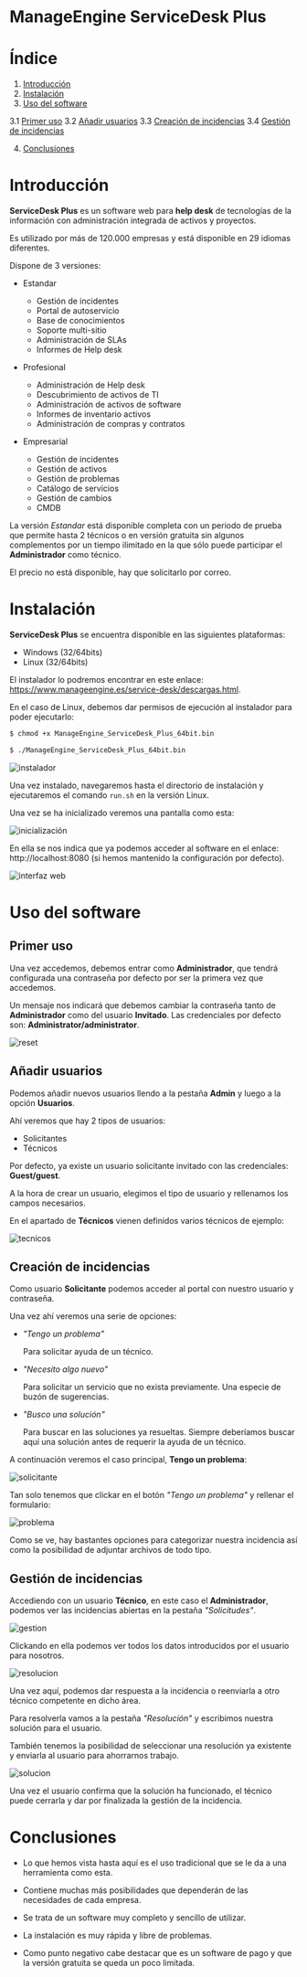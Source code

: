 # ManageEngine ServiceDesk Plus


# Índice

1. [Introducción](#introducción)
2. [Instalación](#instalación)
3. [Uso del software](#uso-del-software)

  3.1 [Primer uso](#primer-uso)
  3.2 [Añadir usuarios](#añadir-usuarios)
  3.3 [Creación de incidencias](#creación-de-incidencias)
  3.4 [Gestión de incidencias](#gestión-de-incidencias)
  
4. [Conclusiones](#conclusiones)


# Introducción

**ServiceDesk Plus** es un software web para **help desk** de tecnologías de la
información con administración integrada de activos y proyectos.

Es utilizado por más de 120.000 empresas y está disponible en 29 idiomas diferentes.

Dispone de 3 versiones:

* Estandar
	- Gestión de incidentes
	- Portal de autoservicio
	- Base de conocimientos
	- Soporte multi-sitio
	- Administración de SLAs
	- Informes de Help desk
	
* Profesional
	- Administración de Help desk
	- Descubrimiento de activos de TI
	- Administración de activos de software
	- Informes de inventario activos
	- Administración de compras y contratos

* Empresarial
	- Gestión de incidentes
	- Gestión de activos
	- Gestión de problemas
	- Catálogo de servicios
	- Gestión de cambios
	- CMDB

La versión *Estandar* está disponible completa con un periodo de prueba que permite
hasta 2 técnicos o en versión gratuita sin algunos complementos por un tiempo
ilimitado en la que sólo puede participar el **Administrador** como técnico.

El precio no está disponible, hay que solicitarlo por correo.



# Instalación

**ServiceDesk Plus** se encuentra disponible en las siguientes plataformas:

* Windows (32/64bits)
* Linux (32/64bits)

El instalador lo podremos encontrar en este enlace: https://www.manageengine.es/service-desk/descargas.html.

En el caso de Linux, debemos dar permisos de ejecución al instalador para poder ejecutarlo:

```bash
$ chmod +x ManageEngine_ServiceDesk_Plus_64bit.bin

$ ./ManageEngine_ServiceDesk_Plus_64bit.bin
```

![instalador](images/install.png)

Una vez instalado, navegaremos hasta el directorio de instalación y ejecutaremos el comando
`run.sh` en la versión Linux.

Una vez se ha inicializado veremos una pantalla como esta:

![inicialización](images/exec.png)

En ella se nos indica que ya podemos acceder al software en el enlace: http://localhost:8080 (si
hemos mantenido la configuración por defecto).

![interfaz web](images/web.png)



# Uso del software

## Primer uso

Una vez accedemos, debemos entrar como **Administrador**, que tendrá configurada una contraseña
por defecto por ser la primera vez que accedemos.

Un mensaje nos indicará que debemos cambiar la contraseña tanto de **Administrador** como del
usuario **Invitado**. Las credenciales por defecto son: **Administrator/administrator**.

![reset](images/reset.png)


## Añadir usuarios

Podemos añadir nuevos usuarios llendo a la pestaña **Admin** y luego a la opción **Usuarios**.

Ahí veremos que hay 2 tipos de usuarios:

* Solicitantes
* Técnicos

Por defecto, ya existe un usuario solicitante invitado con las credenciales: **Guest/guest**.

A la hora de crear un usuario, elegimos el tipo de usuario y rellenamos los campos necesarios.

En el apartado de **Técnicos** vienen definidos varios técnicos de ejemplo:

![tecnicos](images/tech.png)


## Creación de incidencias

Como usuario **Solicitante** podemos acceder al portal con nuestro usuario y contraseña.

Una vez ahí veremos una serie de opciones:

* *"Tengo un problema"*
	
	Para solicitar ayuda de un técnico.

* *"Necesito algo nuevo"*
	
	Para solicitar un servicio que no exista previamente. Una especie de buzón de sugerencias.

* *"Busco una solución"*
	
	Para buscar en las soluciones ya resueltas. Siempre deberíamos buscar aquí una solución
	antes de requerir la ayuda de un técnico.

A continuación veremos el caso principal, **Tengo un problema**:

![solicitante](images/solicitante.png)

Tan solo tenemos que clickar en el botón *"Tengo un problema"* y rellenar el formulario:

![problema](images/problema.png)

Como se ve, hay bastantes opciones para categorizar nuestra incidencia así como la posibilidad
de adjuntar archivos de todo tipo.


## Gestión de incidencias

Accediendo con un usuario **Técnico**, en este caso el **Administrador**, podemos ver las incidencias
abiertas en la pestaña *"Solicitudes"*.

![gestion](images/gestion.png)

Clickando en ella podemos ver todos los datos introducidos por el usuario para nosotros.

![resolucion](images/resolucion.png)

Una vez aquí, podemos dar respuesta a la incidencia o reenviarla a otro técnico competente en
dicho área.

Para resolverla vamos a la pestaña *"Resolución"* y escribimos nuestra solución para el usuario.

También tenemos la posibilidad de seleccionar una resolución ya existente y enviarla al usuario
para ahorrarnos trabajo.

![solucion](images/solucion.png)

Una vez el usuario confirma que la solución ha funcionado, el técnico puede cerrarla y dar por
finalizada la gestión de la incidencia.



# Conclusiones

* Lo que hemos vista hasta aquí es el uso tradicional que se le da a una herramienta como esta.

* Contiene muchas más posibilidades que dependerán de las necesidades de cada empresa.

* Se trata de un software muy completo y sencillo de utilizar.

* La instalación es muy rápida y libre de problemas.

* Como punto negativo cabe destacar que es un software de pago y que la versión gratuita se queda
	un poco limitada.
